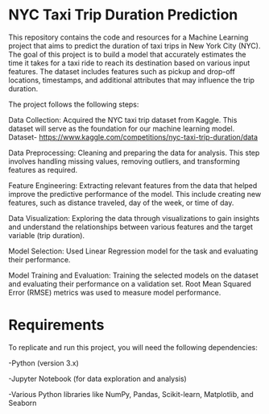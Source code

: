 # NYC Taxi Trip Duration Prediction
This repository contains the code and resources for a Machine Learning project that aims to predict the duration of taxi trips in New York City (NYC). 
The goal of this project is to build a model that accurately estimates the time it takes for a taxi ride to reach its destination based on various input features.
The dataset includes features such as pickup and drop-off locations, timestamps, and additional attributes that may influence the trip duration.

The project follows the following steps:

Data Collection: Acquired the NYC taxi trip dataset from Kaggle. This dataset will serve as the foundation for our machine learning model.
Dataset- https://www.kaggle.com/competitions/nyc-taxi-trip-duration/data

Data Preprocessing: Cleaning and preparing the data for analysis. This step involves handling missing values, removing outliers, and transforming features as required.

Feature Engineering: Extracting relevant features from the data that helped improve the predictive performance of the model. This include creating new features, such as distance traveled, day of the week, or time of day.

Data Visualization: Exploring the data through visualizations to gain insights and understand the relationships between various features and the target variable (trip duration).

Model Selection: Used Linear Regression model for the task and evaluating their performance.

Model Training and Evaluation: Training the selected models on the dataset and evaluating their performance on a validation set. Root Mean Squared Error (RMSE) metrics was used to measure model performance.


# Requirements
To replicate and run this project, you will need the following dependencies:

-Python (version 3.x)

-Jupyter Notebook (for data exploration and analysis)

-Various Python libraries like NumPy, Pandas, Scikit-learn, Matplotlib, and Seaborn


